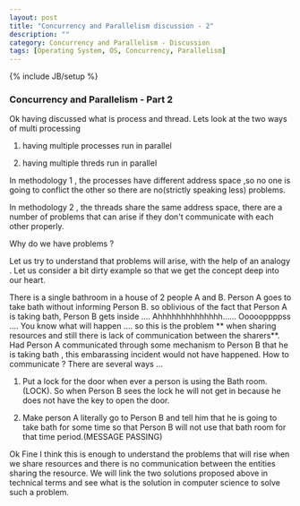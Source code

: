 ```yaml
---
layout: post
title: "Concurrency and Parallelism discussion - 2"
description: ""
category: Concurrency and Parallelism - Discussion 
tags: [Operating System, OS, Concurrency, Parallelism]
---
```

{% include JB/setup %}

### Concurrency and Parallelism - Part 2

Ok having discussed what is process and thread. Lets look at the two ways of multi processing

1) having multiple processes run in parallel

2) having multiple threds run in parallel

In methodology 1 , the processes have different address space ,so no one is going to conflict the other so there are no(strictly speaking less) problems.

In methodology 2 , the threads share the same address space, there are a number of problems that can arise if they don't communicate with each other properly.

Why do we have problems ?

Let us try to understand that problems will arise, with the help of an analogy . Let us consider a bit dirty example so that we get the concept deep into our heart.

There is a single bathroom in a house of 2 people A and B. Person A goes to take bath without informing Person B. so oblivious of the fact that Person A is taking bath, Person B gets inside .... Ahhhhhhhhhhhhhh...... Oooooppppss ....
You know what will happen .... so this is the problem ** when sharing resources and still there is lack of communication between the sharers**. Had Person A communicated through some mechanism to Person B that he is taking bath , this embarassing incident would not have happened. How to communicate ? There are several ways ... 

1) Put a lock for the door when ever a person is using the Bath room. (LOCK). So when Person B sees the lock he will not get in because he does not have the key to open the door.

2) Make person A literally go to Person B and tell him that he is going to take bath for some time so that Person B will not use that bath room for that time period.(MESSAGE PASSING)

Ok Fine I think this is enough to understand the problems that will rise when we share resources and there is no communication between the entities sharing the resource. We will link the two solutions proposed above in technical terms and see what is the solution in computer science to solve such a problem.

